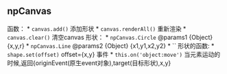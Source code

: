 ## npCanvas

函数：
    * `canvas.add()` 添加形状
    * `canvas.renderAll()` 重新渲染
    * `canvas.clear()` 清空canvas
形状：
    * `npCanvas.Circle` @params1 {Object} {x,y,r}
    * `npCanvas.Line` @params2 {Object} {x1,y1,x2,y2}
    * ``
形状的函数:
    * `shape.set(offset)` offset={x,y}
事件
    *  `this.on('object:move')` 当元素运动的时候,返回{originEvent(原生event对象),target(目标形状),x,y}
